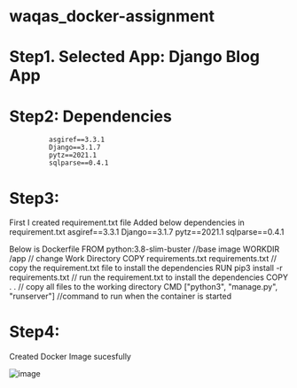 # waqas_docker-assignment
# Step1. Selected App: Django Blog App

# Step2: Dependencies
              asgiref==3.3.1
              Django==3.1.7
              pytz==2021.1
              sqlparse==0.4.1
# Step3:
First I created requirement.txt file
Added below dependencies in requirement.txt 
      asgiref==3.3.1
      Django==3.1.7
      pytz==2021.1
      sqlparse==0.4.1


Below is Dockerfile
FROM python:3.8-slim-buster           //base image
WORKDIR /app                              // change Work Directory
COPY requirements.txt requirements.txt          // copy the requirement.txt file to install the dependencies 
RUN pip3 install -r requirements.txt               // run the requirement.txt to install the dependencies
COPY . .                                            // copy all files to the working directory
CMD ["python3", "manage.py", "runserver"]            //command to run when the container is started


# Step4:
Created Docker Image sucesfully 

![image](https://github.com/mwaqaskh/waqas_docker-assignment/assets/39801941/96c963a1-9ac5-4e0e-9c35-1c6d27100412)

